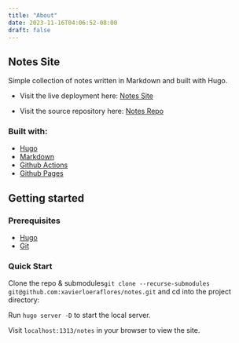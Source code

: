 ```yaml
---
title: "About"
date: 2023-11-16T04:06:52-08:00
draft: false
---
```


## Notes Site

Simple collection of notes written in Markdown and built with Hugo.

- Visit the live deployment here:
  [Notes Site](https://xavierloeraflores.github.io/notes/)

- Visit the source repository here: [Notes Repo](https://github.com/xavierloeraflores/notes)

### Built with:

- [Hugo](https://gohugo.io/)
- [Markdown](https://www.markdownguide.org/)
- [Github Actions](https://github.com/features/actions)
- [Github Pages](https://pages.github.com/)

## Getting started

### Prerequisites

- [Hugo](https://gohugo.io/getting-started/installing/)
- [Git](https://git-scm.com/downloads)

### Quick Start

Clone the repo & submodules`git clone --recurse-submodules git@github.com:xavierloeraflores/notes.git` and cd into the project directory:

Run `hugo server -D` to start the local server.

Visit `localhost:1313/notes` in your browser to view the site.
